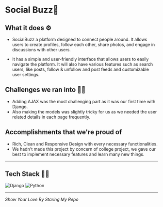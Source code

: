 # Social Buzz📱

## What it does ⚙️
- SocialBuzz a platform designed to connect people around. It allows users to create profiles, follow each other, share photos, and engage in discussions with other users.

- It has a simple and user-friendly interface that allows users to easily navigate the platform. It will also have various features such as search users, like posts, follow & unfollow and post feeds and customizable user settings.

## Challenges we ran into 🏃‍♂️
- Adding AJAX was the most challenging part as it was our first time with Django.
- Also making the models was slightly tricky for us as we needed the user related details in each page frequently.

## Accomplishments that we're proud of
- Rich, Clean and Responsive Design with every necessary functionalities. 
- We hadn't made this project by concern of college project, we gave our best to implement necessary features and learn many new things.

---

## Tech Stack 👨‍💻

![Django](https://img.shields.io/badge/django-%23323330.svg?style=for-the-badge&logo=django&logoColor=%23F7DF1E)
![Python](https://img.shields.io/badge/python-%234ea94b.svg?style=for-the-badge&logo=python&logoColor=white)

---

*Show Your Love By Staring My Repo*
